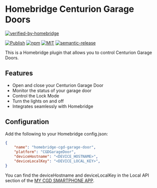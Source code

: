 # Homebridge Centurion Garage Doors

[![verified-by-homebridge](https://img.shields.io/badge/homebridge-verified-blueviolet?color=%23491F59&style=for-the-badge&logoColor=%23FFFFFF&logo=homebridge)](https://github.com/homebridge/homebridge/wiki/Verified-Plugins)


[![Publish](https://github.com/KieraDOG/homebridge-cgd-garage-door/actions/workflows/publish.yml/badge.svg)](https://github.com/KieraDOG/homebridge-cgd-garage-door/actions/workflows/publish.yml)
[![npm](https://img.shields.io/npm/v/homebridge-cgd-garage-door/latest?label=latest)](https://www.npmjs.com/package/homebridge-cgd-garage-door)
[![MIT](https://img.shields.io/badge/License-MIT-blue.svg)](https://opensource.org/licenses/MIT)
[![semantic-release](https://img.shields.io/badge/semantic--release-e10079?logo=semantic-release)](https://github.com/semantic-release/semantic-release)


This is a Homebridge plugin that allows you to control Centurion Garage Doors.

## Features

- Open and close your Centurion Garage Door
- Monitor the status of your garage door
- Control the Lock Mode
- Turn the lights on and off
- Integrates seamlessly with Homebridge

## Configuration

Add the following to your Homebridge config.json:

```json
{
    "name": "homebridge-cgd-garage-door",
    "platform": "CGDGarageDoor",
    "deviceHostname": "<DEVICE_HOSTNAME>",
    "deviceLocalKey": "<DEVICE_LOCAL_KEY>",
}
```

You can find the deviceHostname and deviceLocalKey in the Local API section of the [MY CGD SMARTPHONE APP](https://www.cgdoors.com.au/garage-door-smartphone-app/).
